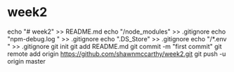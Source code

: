 # week2

echo "# week2" >> README.md
echo "/node_modules" >> .gitignore
echo "npm-debug.log " >> .gitignore
echo ".DS_Store" >> .gitignore
echo "/*.env " >> .gitignore
git init
git add README.md
git commit -m "first commit"
git remote add origin https://github.com/shawnmccarthy/week2.git
git push -u origin master
